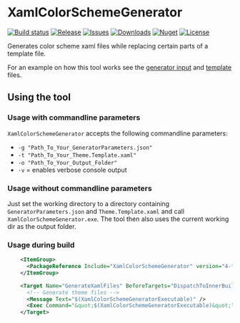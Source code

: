 # XamlColorSchemeGenerator

[![Build status](https://img.shields.io/appveyor/ci/batzen/XamlColorSchemeGenerator.svg?style=flat-square)](https://ci.appveyor.com/project/batzen/XamlColorSchemeGenerator)
[![Release](https://img.shields.io/github/release/batzen/XamlColorSchemeGenerator.svg?style=flat-square)](https://github.com/batzen/XamlColorSchemeGenerator/releases/latest)
[![Issues](https://img.shields.io/github/issues/batzen/XamlColorSchemeGenerator.svg?style=flat-square)](https://github.com/batzen/XamlColorSchemeGenerator/issues)
[![Downloads](https://img.shields.io/nuget/dt/XamlColorSchemeGenerator.svg?style=flat-square)](http://www.nuget.org/packages/XamlColorSchemeGenerator/)
[![Nuget](https://img.shields.io/nuget/vpre/XamlColorSchemeGenerator.svg?style=flat-square)](http://nuget.org/packages/XamlColorSchemeGenerator)
[![License](https://img.shields.io/badge/license-MIT-blue.svg?style=flat-square)](https://github.com/batzen/XamlColorSchemeGenerator/blob/master/License.txt)

Generates color scheme xaml files while replacing certain parts of a template file.

For an example on how this tool works see the [generator input](src/GeneratorParameters.json) and [template](src/Theme.Template.xaml) files.

## Using the tool

### Usage with commandline parameters

`XamlColorSchemeGenerator` accepts the following commandline parameters:

- `-g "Path_To_Your_GeneratorParameters.json"`
- `-t "Path_To_Your_Theme.Template.xaml"`
- `-o "Path_To_Your_Output_Folder"`
- `-v` = enables verbose console output

### Usage without commandline parameters

Just set the working directory to a directory containing `GeneratorParameters.json` and `Theme.Template.xaml` and call `XamlColorSchemeGenerator.exe`.
The tool then also uses the current working dir as the output folder.

### Usage during build

```xml
    <ItemGroup>
      <PackageReference Include="XamlColorSchemeGenerator" version="4-*" privateAssets="All" includeAssets="build" />
    </ItemGroup>

    <Target Name="GenerateXamlFiles" BeforeTargets="DispatchToInnerBuilds">
      <!-- Generate theme files -->
      <Message Text="$(XamlColorSchemeGeneratorExecutable)" />
      <Exec Command="&quot;$(XamlColorSchemeGeneratorExecutable)&quot;" WorkingDirectory="$(MSBuildProjectDirectory)/Themes/Themes" />
    </Target>
```
